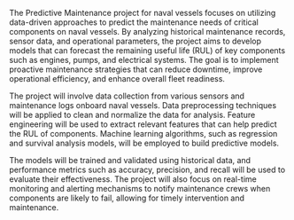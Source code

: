 The Predictive Maintenance project for naval vessels focuses on utilizing data-driven approaches to predict the maintenance needs of critical components on naval vessels.
By analyzing historical maintenance records, sensor data, and operational parameters, the project aims to develop models that can forecast the remaining useful life (RUL) of key components
such as engines, pumps, and electrical systems. The goal is to implement proactive maintenance strategies that can reduce downtime, improve operational efficiency, and enhance overall fleet readiness.

The project will involve data collection from various sensors and maintenance logs onboard naval vessels.
Data preprocessing techniques will be applied to clean and normalize the data for analysis. 
Feature engineering will be used to extract relevant features that can help predict the RUL of components. Machine learning algorithms, such as regression and survival analysis models, will be employed to build predictive models.

The models will be trained and validated using historical data, and performance metrics such as accuracy, precision, and recall will be used to evaluate their effectiveness. 
The project will also focus on real-time monitoring and alerting mechanisms to notify maintenance crews when components are likely to fail, allowing for timely intervention and maintenance.
